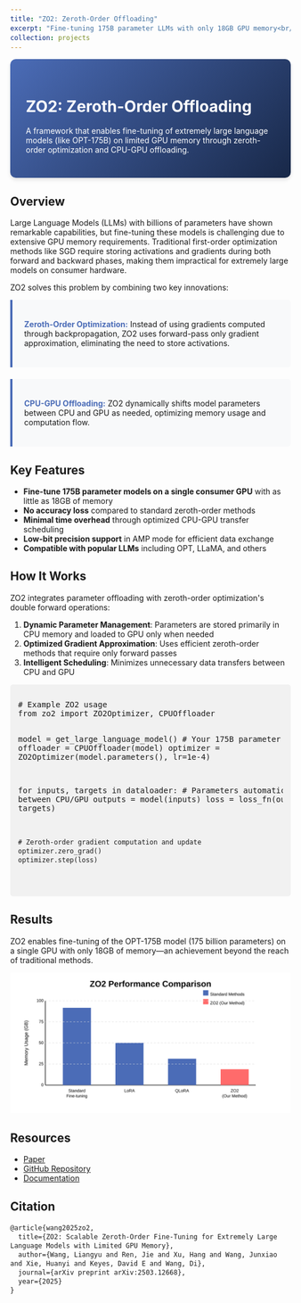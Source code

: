```yaml
---
title: "ZO2: Zeroth-Order Offloading"
excerpt: "Fine-tuning 175B parameter LLMs with only 18GB GPU memory<br/><img src='/images/zo2_hero.svg' alt='ZO2 Architecture'>"
collection: projects
---
```


<style>
.project-header {
  background: linear-gradient(135deg, #4b6cb7 0%, #182848 100%);
  color: white;
  padding: 2em;
  border-radius: 10px;
  margin-bottom: 2em;
  box-shadow: 0 4px 6px rgba(0,0,0,0.1);
}
.feature-box {
  background-color: #f8f9fa;
  border-left: 4px solid #4b6cb7;
  padding: 1.5em;
  margin-bottom: 1.5em;
  border-radius: 0 5px 5px 0;
}
.code-sample {
  background-color: #f1f1f1;
  border-radius: 5px;
  padding: 1em;
  overflow-x: auto;
  font-family: monospace;
  margin-bottom: 1.5em;
}
.highlight-text {
  font-weight: bold;
  color: #4b6cb7;
}
</style>

<div class="project-header">
  <h1>ZO2: Zeroth-Order Offloading</h1>
  <p>A framework that enables fine-tuning of extremely large language models (like OPT-175B) on limited GPU memory through zeroth-order optimization and CPU-GPU offloading.</p>
</div>

## Overview

Large Language Models (LLMs) with billions of parameters have shown remarkable capabilities, but fine-tuning these models is challenging due to extensive GPU memory requirements. Traditional first-order optimization methods like SGD require storing activations and gradients during both forward and backward phases, making them impractical for extremely large models on consumer hardware.

ZO2 solves this problem by combining two key innovations:

<div class="feature-box">
  <p><span class="highlight-text">Zeroth-Order Optimization:</span> Instead of using gradients computed through backpropagation, ZO2 uses forward-pass only gradient approximation, eliminating the need to store activations.</p>
</div>

<div class="feature-box">
  <p><span class="highlight-text">CPU-GPU Offloading:</span> ZO2 dynamically shifts model parameters between CPU and GPU as needed, optimizing memory usage and computation flow.</p>
</div>

## Key Features

- **Fine-tune 175B parameter models on a single consumer GPU** with as little as 18GB of memory
- **No accuracy loss** compared to standard zeroth-order methods
- **Minimal time overhead** through optimized CPU-GPU transfer scheduling
- **Low-bit precision support** in AMP mode for efficient data exchange
- **Compatible with popular LLMs** including OPT, LLaMA, and others

## How It Works

ZO2 integrates parameter offloading with zeroth-order optimization's double forward operations:

1. **Dynamic Parameter Management**: Parameters are stored primarily in CPU memory and loaded to GPU only when needed
2. **Optimized Gradient Approximation**: Uses efficient zeroth-order methods that require only forward passes
3. **Intelligent Scheduling**: Minimizes unnecessary data transfers between CPU and GPU

<div class="code-sample">
<pre>
# Example ZO2 usage
from zo2 import ZO2Optimizer, CPUOffloader

model = get_large_language_model()  # Your 175B parameter model
offloader = CPUOffloader(model)
optimizer = ZO2Optimizer(model.parameters(), lr=1e-4)

for inputs, targets in dataloader:
    # Parameters automatically managed between CPU/GPU
    outputs = model(inputs)
    loss = loss_fn(outputs, targets)
    
    # Zeroth-order gradient computation and update
    optimizer.zero_grad()
    optimizer.step(loss)
</pre>
</div>

## Results

ZO2 enables fine-tuning of the OPT-175B model (175 billion parameters) on a single GPU with only 18GB of memory—an achievement beyond the reach of traditional methods.

![Performance Comparison](/images/zo2_performance.svg)

## Resources

- [Paper](https://arxiv.org/abs/2503.12668)
- [GitHub Repository](https://github.com/liangyuwang/zo2)
- [Documentation](https://github.com/liangyuwang/zo2/wiki)

## Citation

```
@article{wang2025zo2,
  title={ZO2: Scalable Zeroth-Order Fine-Tuning for Extremely Large Language Models with Limited GPU Memory},
  author={Wang, Liangyu and Ren, Jie and Xu, Hang and Wang, Junxiao and Xie, Huanyi and Keyes, David E and Wang, Di},
  journal={arXiv preprint arXiv:2503.12668},
  year={2025}
}
``` 